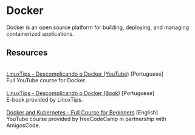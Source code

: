 # Docker

Docker is an open source platform for building, deploying, and managing containerized applications.

## Resources
<div>
    <br>
    <a href="https://www.youtube.com/playlist?list=PLf-O3X2-mxDn1VpyU2q3fuI6YYeIWp5rR" target="_blank">LinuxTips - Descomplicando o Docker (YouTube)</a> [Portuguese]<br>
    Full YouTube course for Docker.<br>
    <br>
    <a href="https://livro.descomplicandodocker.com.br" target="_blank">LinuxTips - Descomplicando o Docker (Book)</a> [Portuguese]<br>
    E-book provided by LinuxTips.<br>
    <br>
    <a href="https://www.youtube.com/watch?v=Wf2eSG3owoA" target="_blank">Docker and Kubernetes - Full Course for Beginners</a> [English]<br>
    YouTube course provided by freeCodeCamp in partnership with AmigosCode.<br>
</div> 